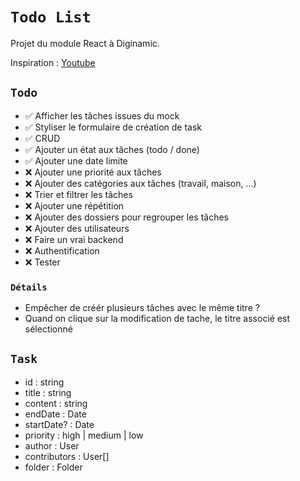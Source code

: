 # `Todo List`

Projet du module React à Diginamic.

Inspiration : [Youtube](https://www.youtube.com/watch?v=8ZKq0r-g87M)

## `Todo`

-   ✅ Afficher les tâches issues du mock
-   ✅ Styliser le formulaire de création de task
-   ✅ CRUD
-   ✅ Ajouter un état aux tâches (todo / done)
-   ✅ Ajouter une date limite
-   ❌ Ajouter une priorité aux tâches
-   ❌ Ajouter des catégories aux tâches (travail, maison, ...)
-   ❌ Trier et filtrer les tâches
-   ❌ Ajouter une répétition
-   ❌ Ajouter des dossiers pour regrouper les tâches
-   ❌ Ajouter des utilisateurs
-   ❌ Faire un vrai backend
-   ❌ Authentification
-   ❌ Tester

### `Détails`

-   Empêcher de créér plusieurs tâches avec le même titre ?
-   Quand on clique sur la modification de tache, le titre associé est sélectionné

## `Task`

-   id : string
-   title : string
-   content : string
-   endDate : Date
-   startDate? : Date
-   priority : high | medium | low
-   author : User
-   contributors : User[]
-   folder : Folder
